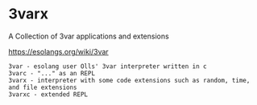 # 3varx
A Collection of 3var applications and extensions

https://esolangs.org/wiki/3var

    3var - esolang user Olls' 3var interpreter written in c
    3varc - "..." as an REPL
    3varx - interpreter with some code extensions such as random, time, and file extensions
    3varxc - extended REPL
